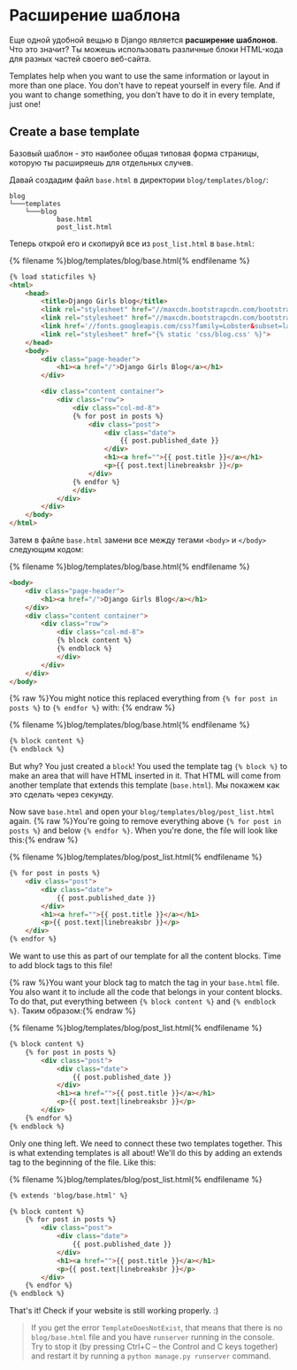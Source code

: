 # Расширение шаблона

Еще одной удобной вещью в Django является **расширение шаблонов**. Что это значит? Ты можешь использовать различные блоки HTML-кода для разных частей своего веб-сайта.

Templates help when you want to use the same information or layout in more than one place. You don't have to repeat yourself in every file. And if you want to change something, you don't have to do it in every template, just one!

## Create a base template

Базовый шаблон - это наиболее общая типовая форма страницы, которую ты расширяешь для отдельных случев.

Давай создадим файл `base.html` в директории `blog/templates/blog/`:

    blog
    └───templates
        └───blog
                base.html
                post_list.html
    

Теперь открой его и скопируй все из `post_list.html` в `base.html`:

{% filename %}blog/templates/blog/base.html{% endfilename %}

```html
{% load staticfiles %}
<html>
    <head>
        <title>Django Girls blog</title>
        <link rel="stylesheet" href="//maxcdn.bootstrapcdn.com/bootstrap/3.2.0/css/bootstrap.min.css">
        <link rel="stylesheet" href="//maxcdn.bootstrapcdn.com/bootstrap/3.2.0/css/bootstrap-theme.min.css">
        <link href='//fonts.googleapis.com/css?family=Lobster&subset=latin,latin-ext' rel='stylesheet' type='text/css'>
        <link rel="stylesheet" href="{% static 'css/blog.css' %}">
    </head>
    <body>
        <div class="page-header">
            <h1><a href="/">Django Girls Blog</a></h1>
        </div>

        <div class="content container">
            <div class="row">
                <div class="col-md-8">
                {% for post in posts %}
                    <div class="post">
                        <div class="date">
                            {{ post.published_date }}
                        </div>
                        <h1><a href="">{{ post.title }}</a></h1>
                        <p>{{ post.text|linebreaksbr }}</p>
                    </div>
                {% endfor %}
                </div>
            </div>
        </div>
    </body>
</html>
```

Затем в файле `base.html` замени все между тегами `<body>` и `</body>` следующим кодом:

{% filename %}blog/templates/blog/base.html{% endfilename %}

```html
<body>
    <div class="page-header">
        <h1><a href="/">Django Girls Blog</a></h1>
    </div>
    <div class="content container">
        <div class="row">
            <div class="col-md-8">
            {% block content %}
            {% endblock %}
            </div>
        </div>
    </div>
</body>
```

{% raw %}You might notice this replaced everything from `{% for post in posts %}` to `{% endfor %}` with: {% endraw %}

{% filename %}blog/templates/blog/base.html{% endfilename %}

```html
{% block content %}
{% endblock %}
```

But why? You just created a `block`! You used the template tag `{% block %}` to make an area that will have HTML inserted in it. That HTML will come from another template that extends this template (`base.html`). Мы покажем как это сделать через секунду.

Now save `base.html` and open your `blog/templates/blog/post_list.html` again. {% raw %}You're going to remove everything above `{% for post in posts %}` and below `{% endfor %}`. When you're done, the file will look like this:{% endraw %}

{% filename %}blog/templates/blog/post_list.html{% endfilename %}

```html
{% for post in posts %}
    <div class="post">
        <div class="date">
            {{ post.published_date }}
        </div>
        <h1><a href="">{{ post.title }}</a></h1>
        <p>{{ post.text|linebreaksbr }}</p>
    </div>
{% endfor %}
```

We want to use this as part of our template for all the content blocks. Time to add block tags to this file!

{% raw %}You want your block tag to match the tag in your `base.html` file. You also want it to include all the code that belongs in your content blocks. To do that, put everything between `{% block content %}` and `{% endblock %}`. Таким образом:{% endraw %}

{% filename %}blog/templates/blog/post_list.html{% endfilename %}

```html
{% block content %}
    {% for post in posts %}
        <div class="post">
            <div class="date">
                {{ post.published_date }}
            </div>
            <h1><a href="">{{ post.title }}</a></h1>
            <p>{{ post.text|linebreaksbr }}</p>
        </div>
    {% endfor %}
{% endblock %}
```

Only one thing left. We need to connect these two templates together. This is what extending templates is all about! We'll do this by adding an extends tag to the beginning of the file. Like this:

{% filename %}blog/templates/blog/post_list.html{% endfilename %}

```html
{% extends 'blog/base.html' %}

{% block content %}
    {% for post in posts %}
        <div class="post">
            <div class="date">
                {{ post.published_date }}
            </div>
            <h1><a href="">{{ post.title }}</a></h1>
            <p>{{ post.text|linebreaksbr }}</p>
        </div>
    {% endfor %}
{% endblock %}
```

That's it! Check if your website is still working properly. :)

> If you get the error `TemplateDoesNotExist`, that means that there is no `blog/base.html` file and you have `runserver` running in the console. Try to stop it (by pressing Ctrl+C – the Control and C keys together) and restart it by running a `python manage.py runserver` command.